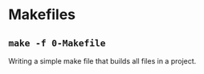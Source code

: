 # Makefiles

## `make -f 0-Makefile`
Writing a simple make file that builds all files in a project.
